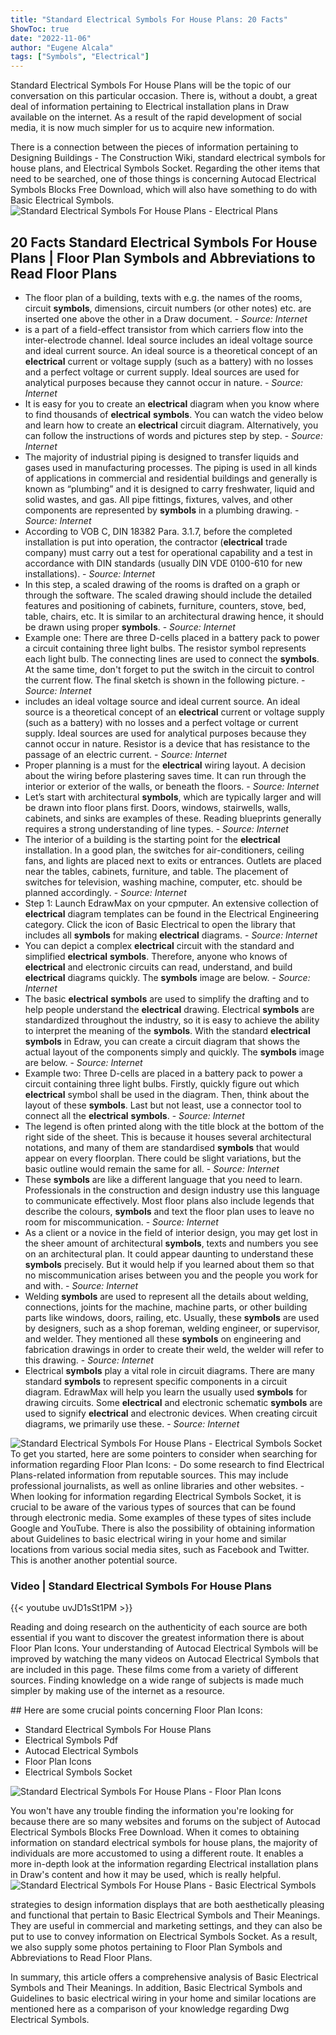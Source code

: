 ```yaml
---
title: "Standard Electrical Symbols For House Plans: 20 Facts"
ShowToc: true 
date: "2022-11-06"
author: "Eugene Alcala" 
tags: ["Symbols", "Electrical"]
---
```


Standard Electrical Symbols For House Plans will be the topic of our conversation on this particular occasion. There is, without a doubt, a great deal of information pertaining to Electrical installation plans in Draw available on the internet. As a result of the rapid development of social media, it is now much simpler for us to acquire new information.

There is a connection between the pieces of information pertaining to Designing Buildings - The Construction Wiki, standard electrical symbols for house plans, and Electrical Symbols Socket. Regarding the other items that need to be searched, one of those things is concerning Autocad Electrical Symbols Blocks Free Download, which will also have something to do with Basic Electrical Symbols.
<img loading="lazy" src="https://designscad.com/wp-content/uploads/2016/12/duplex_house_dwg_block_for_autocad_23525.gif" onerror="this.onerror=null;this.src='https://blogger.googleusercontent.com/img/a/AVvXsEhe7F7TRXHtjiKvHb5vS7DmnxvpHiDyoYyYvm1nHB3Qp2_w3BnM6A2eq4v7FYxCC9bfZt3a9vIMtAYEKUiaDQbHMg-ViyGmRIj39MLp0bGFfgfYw1Dc9q_H-T0wiTm3l0Uq42dETrN9eC8aGJ9_IORZsxST1AcLR7np1koOfcc7tnHa4S8Mwz_xD9d0=s16000';" alt="Standard Electrical Symbols For House Plans - Electrical Plans" >

## 20 Facts Standard Electrical Symbols For House Plans | Floor Plan Symbols and Abbreviations to Read Floor Plans
-   The floor plan of a building, texts with e.g. the names of the rooms, circuit **symbols**, dimensions, circuit numbers (or other notes) etc. are inserted one above the other in a Draw document. - <cite>Source: Internet</cite>
-   is a part of a field-effect transistor from which carriers flow into the inter-electrode channel. Ideal source includes an ideal voltage source and ideal current source. An ideal source is a theoretical concept of an **electrical** current or voltage supply (such as a battery) with no losses and a perfect voltage or current supply. Ideal sources are used for analytical purposes because they cannot occur in nature. - <cite>Source: Internet</cite>
-   It is easy for you to create an **electrical** diagram when you know where to find thousands of **electrical** **symbols**. You can watch the video below and learn how to create an **electrical** circuit diagram. Alternatively, you can follow the instructions of words and pictures step by step. - <cite>Source: Internet</cite>
-   The majority of industrial piping is designed to transfer liquids and gases used in manufacturing processes. The piping is used in all kinds of applications in commercial and residential buildings and generally is known as “plumbing” and it is designed to carry freshwater, liquid and solid wastes, and gas. All pipe fittings, fixtures, valves, and other components are represented by **symbols** in a plumbing drawing. - <cite>Source: Internet</cite>
-   According to VOB C, DIN 18382 Para. 3.1.7, before the completed installation is put into operation, the contractor (**electrical** trade company) must carry out a test for operational capability and a test in accordance with DIN standards (usually DIN VDE 0100-610 for new installations). - <cite>Source: Internet</cite>
-   In this step, a scaled drawing of the rooms is drafted on a graph or through the software. The scaled drawing should include the detailed features and positioning of cabinets, furniture, counters, stove, bed, table, chairs, etc. It is similar to an architectural drawing hence, it should be drawn using proper **symbols**. - <cite>Source: Internet</cite>
-   Example one: There are three D-cells placed in a battery pack to power a circuit containing three light bulbs. The resistor symbol represents each light bulb. The connecting lines are used to connect the **symbols**. At the same time, don't forget to put the switch in the circuit to control the current flow. The final sketch is shown in the following picture. - <cite>Source: Internet</cite>
-   includes an ideal voltage source and ideal current source. An ideal source is a theoretical concept of an **electrical** current or voltage supply (such as a battery) with no losses and a perfect voltage or current supply. Ideal sources are used for analytical purposes because they cannot occur in nature. Resistor is a device that has resistance to the passage of an electric current. - <cite>Source: Internet</cite>
-   Proper planning is a must for the **electrical** wiring layout. A decision about the wiring before plastering saves time. It can run through the interior or exterior of the walls, or beneath the floors. - <cite>Source: Internet</cite>
-   Let’s start with architectural **symbols**, which are typically larger and will be drawn into floor plans first. Doors, windows, stairwells, walls, cabinets, and sinks are examples of these. Reading blueprints generally requires a strong understanding of line types. - <cite>Source: Internet</cite>
-   The interior of a building is the starting point for the **electrical** installation. In a good plan, the switches for air-conditioners, ceiling fans, and lights are placed next to exits or entrances. Outlets are placed near the tables, cabinets, furniture, and table. The placement of switches for television, washing machine, computer, etc. should be planned accordingly. - <cite>Source: Internet</cite>
-   Step 1: Launch EdrawMax on your cpmputer. An extensive collection of **electrical** diagram templates can be found in the Electrical Engineering category. Click the icon of Basic Electrical to open the library that includes all **symbols** for making **electrical** diagrams. - <cite>Source: Internet</cite>
-   You can depict a complex **electrical** circuit with the standard and simplified **electrical** **symbols**. Therefore, anyone who knows of **electrical** and electronic circuits can read, understand, and build **electrical** diagrams quickly. The **symbols** image are below. - <cite>Source: Internet</cite>
-   The basic **electrical** **symbols** are used to simplify the drafting and to help people understand the **electrical** drawing. Electrical **symbols** are standardized throughout the industry, so it is easy to achieve the ability to interpret the meaning of the **symbols**. With the standard **electrical** **symbols** in Edraw, you can create a circuit diagram that shows the actual layout of the components simply and quickly. The **symbols** image are below. - <cite>Source: Internet</cite>
-   Example two: Three D-cells are placed in a battery pack to power a circuit containing three light bulbs. Firstly, quickly figure out which **electrical** symbol shall be used in the diagram. Then, think about the layout of these **symbols**. Last but not least, use a connector tool to connect all the **electrical** **symbols**. - <cite>Source: Internet</cite>
-   The legend is often printed along with the title block at the bottom of the right side of the sheet. This is because it houses several architectural notations, and many of them are standardised **symbols** that would appear on every floorplan. There could be slight variations, but the basic outline would remain the same for all. - <cite>Source: Internet</cite>
-   These **symbols** are like a different language that you need to learn. Professionals in the construction and design industry use this language to communicate effectively. Most floor plans also include legends that describe the colours, **symbols** and text the floor plan uses to leave no room for miscommunication. - <cite>Source: Internet</cite>
-   As a client or a novice in the field of interior design, you may get lost in the sheer amount of architectural **symbols**, texts and numbers you see on an architectural plan. It could appear daunting to understand these **symbols** precisely. But it would help if you learned about them so that no miscommunication arises between you and the people you work for and with. - <cite>Source: Internet</cite>
-   Welding **symbols** are used to represent all the details about welding, connections, joints for the machine, machine parts, or other building parts like windows, doors, railing, etc. Usually, these **symbols** are used by designers, such as a shop foreman, welding engineer, or supervisor, and welder. They mentioned all these **symbols** on engineering and fabrication drawings in order to create their weld, the welder will refer to this drawing. - <cite>Source: Internet</cite>
-   Electrical **symbols** play a vital role in circuit diagrams. There are many standard **symbols** to represent specific components in a circuit diagram. EdrawMax will help you learn the usually used **symbols** for drawing circuits. Some **electrical** and electronic schematic **symbols** are used to signify **electrical** and electronic devices. When creating circuit diagrams, we primarily use these. - <cite>Source: Internet</cite>


<img loading="lazy" src="https://designscad.com/wp-content/uploads/2017/02/electrical_subestacion_dwg_section_for_autocad_49328.gif" onerror="this.onerror=null;this.src='https://blogger.googleusercontent.com/img/a/AVvXsEhe7F7TRXHtjiKvHb5vS7DmnxvpHiDyoYyYvm1nHB3Qp2_w3BnM6A2eq4v7FYxCC9bfZt3a9vIMtAYEKUiaDQbHMg-ViyGmRIj39MLp0bGFfgfYw1Dc9q_H-T0wiTm3l0Uq42dETrN9eC8aGJ9_IORZsxST1AcLR7np1koOfcc7tnHa4S8Mwz_xD9d0=s16000';" alt="Standard Electrical Symbols For House Plans - Electrical Symbols Socket" >
To get you started, here are some pointers to consider when searching for information regarding Floor Plan Icons:
- Do some research to find Electrical Plans-related information from reputable sources. This may include professional journalists, as well as online libraries and other websites.
- When looking for information regarding Electrical Symbols Socket, it is crucial to be aware of the various types of sources that can be found through electronic media. Some examples of these types of sites include Google and YouTube. There is also the possibility of obtaining information about Guidelines to basic electrical wiring in your home and similar locations from various social media sites, such as Facebook and Twitter. This is another another potential source.

### Video | Standard Electrical Symbols For House Plans
{{< youtube uvJD1sSt1PM >}} 


Reading and doing research on the authenticity of each source are both essential if you want to discover the greatest information there is about Floor Plan Icons.
Your understanding of Autocad Electrical Symbols will be improved by watching the many videos on Autocad Electrical Symbols that are included in this page. These films come from a variety of different sources. Finding knowledge on a wide range of subjects is made much simpler by making use of the internet as a resource.
<script async="async" data-cfasync="false" src="//normallydemandedalter.com/fe63df3c5408708b15d8dc3d9b206b31/invoke.js"></script>
<div id="container-fe63df3c5408708b15d8dc3d9b206b31"></div>
## Here are some crucial points concerning Floor Plan Icons:

- Standard Electrical Symbols For House Plans
- Electrical Symbols Pdf
- Autocad Electrical Symbols
- Floor Plan Icons
- Electrical Symbols Socket

 <img loading="lazy" src="https://designscad.com/wp-content/uploads/2016/12/lobby_office_dwg_block_for_autocad_98701.gif" onerror="this.onerror=null;this.src='https://blogger.googleusercontent.com/img/a/AVvXsEhe7F7TRXHtjiKvHb5vS7DmnxvpHiDyoYyYvm1nHB3Qp2_w3BnM6A2eq4v7FYxCC9bfZt3a9vIMtAYEKUiaDQbHMg-ViyGmRIj39MLp0bGFfgfYw1Dc9q_H-T0wiTm3l0Uq42dETrN9eC8aGJ9_IORZsxST1AcLR7np1koOfcc7tnHa4S8Mwz_xD9d0=s16000';" alt="Standard Electrical Symbols For House Plans - Floor Plan Icons" >

You won't have any trouble finding the information you're looking for because there are so many websites and forums on the subject of Autocad Electrical Symbols Blocks Free Download.
When it comes to obtaining information on standard electrical symbols for house plans, the majority of individuals are more accustomed to using a different route. It enables a more in-depth look at the information regarding Electrical installation plans in Draw's content and how it may be used, which is really helpful.
<img loading="lazy" src="https://designscad.com/wp-content/uploads/2016/12/structural_plans___building_3_levels_dwg_plan_for_autocad_78832.gif" onerror="this.onerror=null;this.src='https://blogger.googleusercontent.com/img/a/AVvXsEhe7F7TRXHtjiKvHb5vS7DmnxvpHiDyoYyYvm1nHB3Qp2_w3BnM6A2eq4v7FYxCC9bfZt3a9vIMtAYEKUiaDQbHMg-ViyGmRIj39MLp0bGFfgfYw1Dc9q_H-T0wiTm3l0Uq42dETrN9eC8aGJ9_IORZsxST1AcLR7np1koOfcc7tnHa4S8Mwz_xD9d0=s16000';" alt="Standard Electrical Symbols For House Plans - Basic Electrical Symbols" >

strategies to design information displays that are both aesthetically pleasing and functional that pertain to Basic Electrical Symbols and Their Meanings. They are useful in commercial and marketing settings, and they can also be put to use to convey information on Electrical Symbols Socket. As a result, we also supply some photos pertaining to Floor Plan Symbols and Abbreviations to Read Floor Plans.

In summary, this article offers a comprehensive analysis of Basic Electrical Symbols and Their Meanings. In addition, Basic Electrical Symbols and Guidelines to basic electrical wiring in your home and similar locations are mentioned here as a comparison of your knowledge regarding Dwg Electrical Symbols.

	


